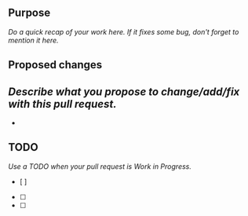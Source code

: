 <!--
    1. Please speak English, this is the language all of us can speak and write.
    2. Please follow the CONTRIBUTING.md to make your changes smoothly merged.
-->

## Purpose
_Do a quick recap of your work here._
_If it fixes some bug, don't forget to mention it here._

## Proposed changes
_Describe what you propose to change/add/fix with this pull request._
- 
- 

## TODO
_Use a TODO when your pull request is Work in Progress._
- [ ] 
- [ ] 
- [ ]
